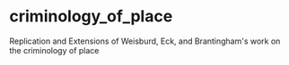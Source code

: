 # criminology_of_place
Replication and Extensions of Weisburd, Eck, and Brantingham's work on the criminology of place
